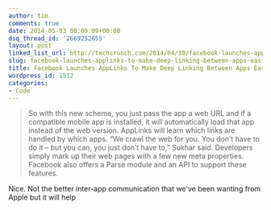 ```yaml
---
author: tim
comments: true
date: 2014-05-03 00:09:09+00:00
dsq_thread_id: '2669252655'
layout: post
linked_list_url: http://techcrunch.com/2014/04/30/facebook-launches-applinks-org-to-make-linking-between-apps-easier/
slug: facebook-launches-applinks-to-make-deep-linking-between-apps-easier
title: Facebook Launches AppLinks To Make Deep Linking Between Apps Easier
wordpress_id: 1512
categories:
- Code
---
```


> So with this new scheme, you just pass the app a web URL and if a compatible
mobile app is installed, it will automatically load that app instead of the
web version. AppLinks will learn which links are handled by which apps. “We
crawl the web for you. You don’t have to do it – but you can, you just don’t
have to,” Sukhar said. Developers simply mark up their web pages with a few
new meta properties. Facebook also offers a Parse module and an API to support
these features.

Nice. Not the better inter-app communication that we've been wanting from
Apple but it will help
